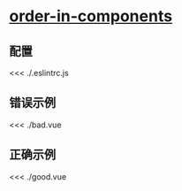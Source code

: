 # [order-in-components](https://eslint.vuejs.org/rules/order-in-components.html)

## 配置

<<< ./.eslintrc.js

## 错误示例

<<< ./bad.vue

## 正确示例

<<< ./good.vue
